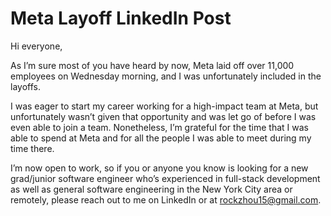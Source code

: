 # Meta Layoff LinkedIn Post

Hi everyone,

As I’m sure most of you have heard by now, Meta laid off over 11,000 employees on Wednesday morning, and I was unfortunately included in the layoffs.

I was eager to start my career working for a high-impact team at Meta, but unfortunately wasn’t given that opportunity and was let go of before I was even able to join a team. Nonetheless, I’m grateful for the time that I was able to spend at Meta and for all the people I was able to meet during my time there.

I’m now open to work, so if you or anyone you know is looking for a new grad/junior software engineer who’s experienced in full-stack development as well as general software engineering in the New York City area or remotely, please reach out to me on LinkedIn or at rockzhou15@gmail.com.
